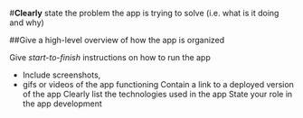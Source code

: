  #**Clearly** state the problem the app is trying to solve (i.e. what is it doing and why)

##Give a high-level overview of how the app is organized

Give *start-to-finish* instructions on how to run the app

* Include screenshots, 
* gifs or videos of the app functioning
Contain a link to a deployed version of the app
Clearly list the technologies used in the app
State your role in the app development